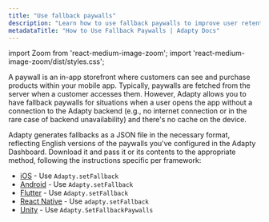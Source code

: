 ```yaml
---
title: "Use fallback paywalls"
description: "Learn how to use fallback paywalls to improve user retention."
metadataTitle: "How to Use Fallback Paywalls | Adapty Docs"
---
```


import Zoom from 'react-medium-image-zoom';
import 'react-medium-image-zoom/dist/styles.css';

A paywall is an in-app storefront where customers can see and purchase products within your mobile app. Typically, paywalls are fetched from the server when a customer accesses them. However, Adapty allows you to have fallback paywalls for situations when a user opens the app without a connection to the Adapty backend (e.g., no internet connection or in the rare case of backend unavailability) and there's no cache on the device.

Adapty generates fallbacks as a JSON file in the necessary format, reflecting English versions of the paywalls you've configured in the Adapty Dashboard. Download it and pass it or its contents to the appropriate method, following the instructions specific per framework:

- [iOS](ios-use-fallback-paywalls) - Use `Adapty.setFallback`
- [Android](android-use-fallback-paywalls) - Use `Adapty.setFallback`
- [Flutter](flutter-use-fallback-paywalls) - Use `Adapty.setFallback`
- [React Native](react-native-use-fallback-paywalls) - Use `adapty.setFallback`
- [Unity](unity-use-fallback-paywalls) - Use `Adapty.SetFallbackPaywalls`

